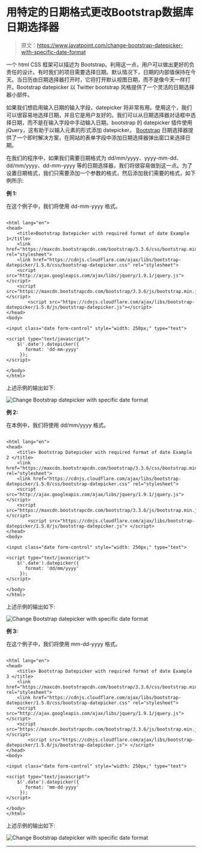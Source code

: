 # 用特定的日期格式更改Bootstrap数据库日期选择器

> 原文：<https://www.javatpoint.com/change-bootstrap-datepicker-with-specific-date-format>

一个 html CSS 框架可以描述为 Bootstrap。利用这一点，用户可以做出更好的负责任的设计。有时我们的项目需要选择日期。默认情况下，日期的内部值保持在今天。当日历由日期选择器打开时，它将打开默认视图日期，而不是像今天一样打开。Bootstrap datepicker 以 Twitter bootstrap 风格提供了一个灵活的日期选择器小部件。

如果我们想启用输入日期的输入字段，datepicker 将非常有用。使用这个，我们可以很容易地选择日期，并且它是用户友好的。我们可以从日期选择器对话框中选择日期，而不是在输入字段中手动输入日期。bootstrap 的 datepicker 插件使用 jQuery，这有助于以输入元素的形式添加 datepicker。 [Bootstrap](https://www.javatpoint.com/bootstrap-tutorial) 日期选择器提供了一个即时解决方案，在网站的表单字段中添加日期选择器弹出窗口来选择日期。

在我们的程序中，如果我们需要日期格式为 dd/mm/yyyy、yyyy-mm-dd、dd/mm/yyyy、dd-mm-yyyy 等的日期选择器，我们将很容易做到这一点。为了设置日期格式，我们只需要添加一个参数的格式，然后添加我们需要的格式，如下例所示:

**例 1:**

在这个例子中，我们将使用 dd-mm-yyyy 格式。

```

<html lang="en">
<head>
    <title>Bootstrap Datepicker with required format of date Example 1</title> 
    <link href="https://maxcdn.bootstrapcdn.com/bootstrap/3.3.6/css/bootstrap.min.css" rel="stylesheet">
    <link href="https://cdnjs.cloudflare.com/ajax/libs/bootstrap-datepicker/1.5.0/css/bootstrap-datepicker.css" rel="stylesheet">
    <script src="http://ajax.googleapis.com/ajax/libs/jquery/1.9.1/jquery.js"></script>
    <script src="https://maxcdn.bootstrapcdn.com/bootstrap/3.3.6/js/bootstrap.min.js"></script> 
        <script src="https://cdnjs.cloudflare.com/ajax/libs/bootstrap-datepicker/1.5.0/js/bootstrap-datepicker.js"></script> 
</head>
<body>

<input class="date form-control" style="width: 250px;" type="text">

<script type="text/javascript">
    $('.date').datepicker({
       format: 'dd-mm-yyyy'
     });
</script>

</body>
</html>

```

上述示例的输出如下:

![Change Bootstrap datepicker with specific date format](img/e3e8c1d1b12e1b62795dc063fdecb926.png)

**例 2:**

在本例中，我们将使用 dd/mm/yyyy 格式。

```

<html lang="en">
<head>
    <title> Bootstrap Datepicker with required format of date Example 2 </title>  
    <link href="https://maxcdn.bootstrapcdn.com/bootstrap/3.3.6/css/bootstrap.min.css" rel="stylesheet">
    <link href="https://cdnjs.cloudflare.com/ajax/libs/bootstrap-datepicker/1.5.0/css/bootstrap-datepicker.css" rel="stylesheet">
    <script src="http://ajax.googleapis.com/ajax/libs/jquery/1.9.1/jquery.js"> </script>
    <script src="https://maxcdn.bootstrapcdn.com/bootstrap/3.3.6/js/bootstrap.min.js"> </script>  
        <script src="https://cdnjs.cloudflare.com/ajax/libs/bootstrap-datepicker/1.5.0/js/bootstrap-datepicker.js"> </script>  
</head>
<body>

<input class="date form-control" style="width: 250px;" type="text">

<script type="text/javascript">
    $('.date').datepicker({
       format: 'dd/mm/yyyy'
     });
</script>

</body>
</html>

```

上述示例的输出如下:

![Change Bootstrap datepicker with specific date format](img/5bc328d16cf7e5622d9e27bb10a82dd9.png)

**例 3:**

在这个例子中，我们将使用 mm-dd-yyyy 格式。

```

<html lang="en">
<head>
    <title> Bootstrap Datepicker with required format of date Example 3 </title>  
    <link href="https://maxcdn.bootstrapcdn.com/bootstrap/3.3.6/css/bootstrap.min.css" rel="stylesheet">
    <link href="https://cdnjs.cloudflare.com/ajax/libs/bootstrap-datepicker/1.5.0/css/bootstrap-datepicker.css" rel="stylesheet">
    <script src="http://ajax.googleapis.com/ajax/libs/jquery/1.9.1/jquery.js"> </script>
    <script src="https://maxcdn.bootstrapcdn.com/bootstrap/3.3.6/js/bootstrap.min.js">  </script>  
        <script src="https://cdnjs.cloudflare.com/ajax/libs/bootstrap-datepicker/1.5.0/js/bootstrap-datepicker.js"> </script>  
</head>
<body>

<input class="date form-control" style="width: 250px;" type="text">

<script type="text/javascript">
    $('.date').datepicker({
       format: 'mm-dd-yyyy'
     });
</script>

</body>
</html>

```

上述示例的输出如下:

![Change Bootstrap datepicker with specific date format](img/482658c139a2e3c656892f2259af4080.png)

* * *